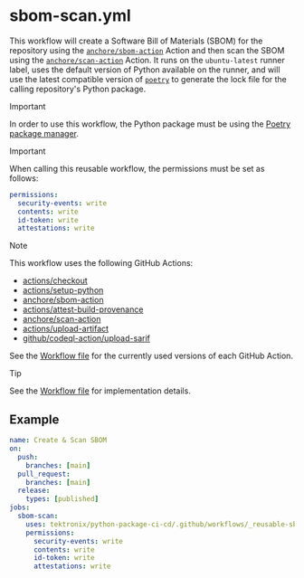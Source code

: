 # sbom-scan.yml

This workflow will create a Software Bill of Materials (SBOM) for the repository using the
[`anchore/sbom-action`](https://github.com/anchore/sbom-action) Action and then scan the SBOM
using the [`anchore/scan-action`](https://github.com/anchore/scan-action) Action. It runs on the `ubuntu-latest` runner label,
uses the default version of Python available on the runner, and will use the latest compatible
version of [`poetry`](https://pypi.org/project/poetry/) to generate the lock file for the calling
repository's Python package.

> [!IMPORTANT]
> In order to use this workflow, the Python package must be using the
> [Poetry package manager](https://python-poetry.org/).

> [!IMPORTANT]
> When calling this reusable workflow, the permissions must be set as follows:
>
> ```yaml
> permissions:
>   security-events: write
>   contents: write
>   id-token: write
>   attestations: write
> ```

> [!NOTE]
> This workflow uses the following GitHub Actions:
>
> - [actions/checkout](https://github.com/actions/checkout)
> - [actions/setup-python](https://github.com/actions/setup-python)
> - [anchore/sbom-action](https://github.com/anchore/sbom-action)
> - [actions/attest-build-provenance](https://github.com/actions/attest-build-provenance)
> - [anchore/scan-action](https://github.com/anchore/scan-action)
> - [actions/upload-artifact](https://github.com/actions/upload-artifact)
> - [github/codeql-action/upload-sarif](https://github.com/github/codeql-action)
>
> See the [Workflow file][workflow-file] for the currently used versions of each GitHub Action.

> [!TIP]
> See the [Workflow file][workflow-file] for implementation details.

## Example

```yaml
name: Create & Scan SBOM
on:
  push:
    branches: [main]
  pull_request:
    branches: [main]
  release:
    types: [published]
jobs:
  sbom-scan:
    uses: tektronix/python-package-ci-cd/.github/workflows/_reusable-sbom-scan.yml@v1.5.2
    permissions:
      security-events: write
      contents: write
      id-token: write
      attestations: write
```

[workflow-file]: ../.github/workflows/_reusable-sbom-scan.yml

